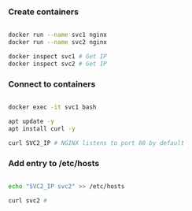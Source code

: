 ### Create containers

```bash

docker run --name svc1 nginx
docker run --name svc2 nginx

docker inspect svc1 # Get IP
docker inspect svc2 # Get IP

```

### Connect to containers

```bash

docker exec -it svc1 bash

apt update -y
apt install curl -y

curl SVC2_IP # NGINX listens to port 80 by default

```

### Add entry to /etc/hosts

```bash

echo "SVC2_IP svc2" >> /etc/hosts

curl svc2 # 

```